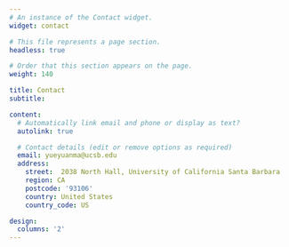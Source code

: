 ```yaml
---
# An instance of the Contact widget.
widget: contact

# This file represents a page section.
headless: true

# Order that this section appears on the page.
weight: 140

title: Contact
subtitle:

content:
  # Automatically link email and phone or display as text?
  autolink: true

  # Contact details (edit or remove options as required)
  email: yueyuanma@ucsb.edu
  address:
    street:  2038 North Hall, University of California Santa Barbara
    region: CA
    postcode: '93106'
    country: United States
    country_code: US

design:
  columns: '2'
---
```

